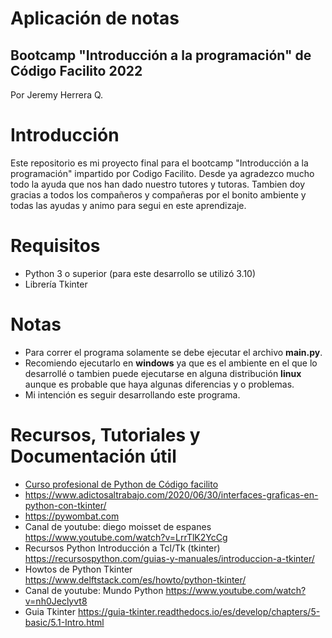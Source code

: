 # Aplicación de notas
## Bootcamp "Introducción a la programación" de Código Facilito 2022

Por Jeremy Herrera Q.


# Introducción
Este repositorio es mi proyecto final para el bootcamp "Introducción a la programación" impartido por Codigo Facilito. Desde ya agradezco mucho todo la ayuda que nos han dado nuestro tutores y tutoras. Tambien doy gracias a todos los compañeros y compañeras por el bonito ambiente y todas las ayudas y animo para segui en este aprendizaje.

# Requisitos
- Python 3 o superior (para este desarrollo se utilizó 3.10)
- Librería Tkinter

# Notas
- Para correr el programa solamente se debe ejecutar el archivo **main.py**.
- Recomiendo ejecutarlo en **windows** ya que es el ambiente en el que lo desarrollé o tambien puede ejecutarse en alguna distribución **linux** aunque es probable que haya algunas diferencias y o problemas.
- Mi intención es seguir desarrollando este programa.

# Recursos, Tutoriales y Documentación útil 
- [Curso profesional de Python de Código facilito](https://codigofacilito.com/cursos/python-profesional)
- https://www.adictosaltrabajo.com/2020/06/30/interfaces-graficas-en-python-con-tkinter/
- https://pywombat.com
- Canal de youtube: diego moisset de espanes https://www.youtube.com/watch?v=LrrTlK2YcCg
- Recursos Python Introducción a Tcl/Tk (tkinter)
https://recursospython.com/guias-y-manuales/introduccion-a-tkinter/
- Howtos de Python Tkinter https://www.delftstack.com/es/howto/python-tkinter/
- Canal de youtube: Mundo Python https://www.youtube.com/watch?v=nh0Jeclyvt8
- Guia Tkinter https://guia-tkinter.readthedocs.io/es/develop/chapters/5-basic/5.1-Intro.html
